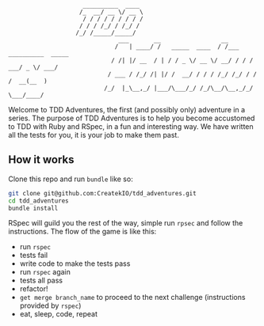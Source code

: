 
```
                     __________  ____ 
                    /_  __/ __ \/ __ \ 
                     / / / / / / / / / 
                    / / / /_/ / /_/ / 
                   /_/ /_____/_____/ 
                               ___       __                 __ 
                              /   | ____/ /   _____  ____  / /___  __________  _____ 
                             / /| |/ __  / | / / _ \/ __ \/ __/ / / / ___/ _ \/ ___/ 
                            / ___ / /_/ /| |/ /  __/ / / / /_/ /_/ / /  /  __(__  ) 
                           /_/  |_\__,_/ |___/\___/_/ /_/\__/\__,_/_/   \___/____/ 
```

Welcome to TDD Adventures, the first (and possibly only) adventure in a series. The purpose of TDD Adventures is to help you
become accustomed to TDD with Ruby and RSpec, in a fun and interesting way. We have written all the tests for you, it is your job to make them past.


## How it works
Clone this repo and run `bundle` like so:
```bash
git clone git@github.com:CreatekIO/tdd_adventures.git
cd tdd_adventures
bundle install
```
    
RSpec will guild you the rest of the way, simple run ```rpsec``` and follow the instructions. The flow of the game is like this: 

* run `rspec`
* tests fail
* write code to make the tests pass
* run `rspec` again
* tests all pass
* refactor!
* `get merge branch_name` to proceed to the next challenge (instructions provided by `rspec`)
* eat, sleep, code, repeat 
 
